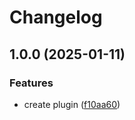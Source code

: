 # Changelog

## 1.0.0 (2025-01-11)


### Features

* create plugin ([f10aa60](https://github.com/abemedia/gatsby-plugin-cloudflare-functions/commit/f10aa60d53d1f3bba370e20916563df76a28d8f3))
